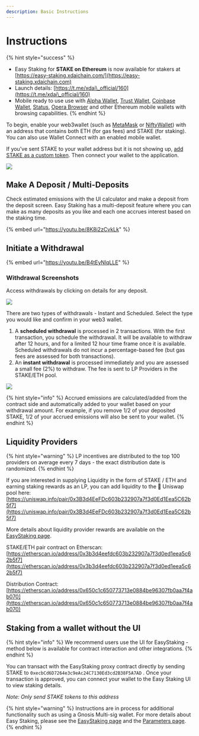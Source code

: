 ```yaml
---
description: Basic Instructions
---
```


# Instructions

{% hint style="success" %}
* Easy Staking for **STAKE on Ethereum** is now available for stakers at [https://easy-staking.xdaichain.com/](https://easy-staking.xdaichain.com)
* Launch details: [https://t.me/xdai\_official/160](https://t.me/xdai\_official/160)
* Mobile ready to use use with [Alpha Wallet](https://alphawallet.com), [Trust Wallet](https://trustwallet.com), [Coinbase Wallet](https://www.coinbase.com/mobile), [Status](../../../for-users/wallets/status-wallet.md), [Opera Browser](https://www.opera.com/crypto) and other Ethereum mobile wallets with browsing capabilities.
{% endhint %}

To begin, enable your web3wallet (such as [MetaMask](https://metamask.io) or [NiftyWallet](https://chrome.google.com/webstore/detail/nifty-wallet/jbdaocneiiinmjbjlgalhcelgbejmnid)) with an address that contains both ETH (for gas fees) and STAKE (for staking).  You can also use Wallet Connect with an enabled mobile wallet.

If you've sent STAKE to your wallet address but it is not showing up, [add STAKE as a custom token](../../stake-token/get-stake/add-stake-to-metamask.md). Then connect your wallet to the application.

![](../../../.gitbook/assets/easy-staking-1.png)

## Make A Deposit / Multi-Deposits

Check estimated emissions with the UI calculator and make a deposit from the deposit screen.  Easy Staking has a multi-deposit feature where you can make as many deposits as you like and each one accrues interest based on the staking time.&#x20;

{% embed url="https://youtu.be/8K8i2zCvkLk" %}

## Initiate a Withdrawal

{% embed url="https://youtu.be/B4tEyNlqLLE" %}

### Withdrawal Screenshots

Access withdrawals by clicking on details for any deposit.&#x20;

![](../../../.gitbook/assets/deets-1.png)

There are two types of withdrawals - Instant and Scheduled. Select the type you would like and confirm in your web3 wallet.

1. A **scheduled withdrawal** is processed in 2 transactions. With the first transaction, you schedule the withdrawal. It will be available to withdraw after 12 hours, and for a limited 12 hour time frame once it is available. Scheduled withdrawals do not incur a percentage-based fee (but gas fees are assessed for both transactions).
2. An **instant withdrawal** is processed immediately and you are assessed a small fee (2%) to withdraw. The fee is sent to LP Providers in the STAKE/ETH pool.

![](../../../.gitbook/assets/deets2.png)

{% hint style="info" %}
Accrued emissions are calculated/added from the contract side and automatically added to your wallet based on your withdrawal amount. For example, if you remove 1/2 of your deposited STAKE, 1/2 of your accrued emissions will also be sent to your wallet.
{% endhint %}

## Liquidity Providers

{% hint style="warning" %}
LP incentives are distributed to the top 100 providers on average every 7 days - the exact distribution date is randomized.&#x20;
{% endhint %}

If you are interested in supplying Liquidity in the form of STAKE / ETH and earning staking rewards as an LP,  you can add liquidity to the :unicorn: Uniswap pool here: [https://uniswap.info/pair/0x3B3d4EeFDc603b232907a7f3d0Ed1Eea5C62b5f7](https://uniswap.info/pair/0x3B3d4EeFDc603b232907a7f3d0Ed1Eea5C62b5f7)

More details about liquidity provider rewards are available on the [EasyStaking page](../#liquidity-pool-lp-participants).&#x20;

STAKE/ETH pair contract on Etherscan: [https://etherscan.io/address/0x3b3d4eefdc603b232907a7f3d0ed1eea5c62b5f7](https://etherscan.io/address/0x3b3d4eefdc603b232907a7f3d0ed1eea5c62b5f7)

Distribution Contract: [https://etherscan.io/address/0x650c1c650773713e0884be96307fb0aa7f4ab070](https://etherscan.io/address/0x650c1c650773713e0884be96307fb0aa7f4ab070)

## Staking from a wallet without the UI

{% hint style="info" %}
We recommend users use the UI for EasyStaking - method below is available for contract interaction and other integrations.
{% endhint %}

You can transact with the EasyStaking proxy contract directly by sending STAKE to `0xecbCd6D7264e3c9eAc24C7130Ed3cd2B38F5A7AD`  . Once your transaction is approved, you can connect your wallet to the Easy Staking UI to view staking details.

_Note: Only send STAKE tokens to this address_

{% hint style="warning" %}
Instructions are in process for additional functionality such as using a Gnosis Multi-sig wallet. For more details about Easy Staking, please see the [EasyStaking page](../) and the [Parameters page](../easy-staking-parameters.md).
{% endhint %}
